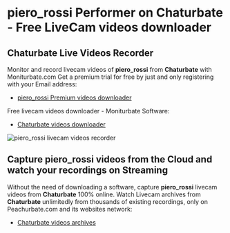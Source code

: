 # piero_rossi Performer on Chaturbate - Free LiveCam videos downloader

## Chaturbate Live Videos Recorder

Monitor and record livecam videos of **piero_rossi** from **Chaturbate** with Moniturbate.com
Get a premium trial for free by just and only registering with your Email address:
* [piero_rossi Premium videos downloader](https://moniturbate.com/request-demo-licence-key.html)

Free livecam videos downloader - Moniturbate Software:
* [Chaturbate videos downloader](https://moniturbate.com/moniturbate-download-software.html)

![piero_rossi livecam videos recorder](https://peachurnet.com/templates/moniturbate-software.png)


## Capture piero_rossi videos from the Cloud and watch your recordings on Streaming

Without the need of downloading a software, capture **piero_rossi** livecam videos from **Chaturbate** 100% online.
Watch Livecam archives from **Chaturbate** unlimitedly from thousands of existing recordings, only on Peachurbate.com and its websites network:
* [Chaturbate videos archives](https://peachurnet.com/)